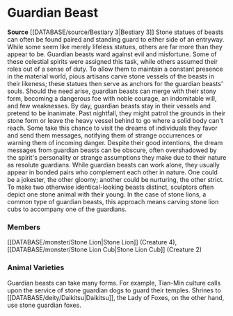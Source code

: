 ﻿---
creature_family: Guardian Beast
id: '241'
name: Guardian Beast
rarity: Common
source: '[[DATABASE/source/Bestiary 3|Bestiary 3]]'
type: Creature Family

---
# Guardian Beast

**Source** [[DATABASE/source/Bestiary 3|Bestiary 3]]
Stone statues of beasts can often be found paired and standing guard to either side of an entryway. While some seem like merely lifeless statues, others are far more than they appear to be. Guardian beasts ward against evil and misfortune. Some of these celestial spirits were assigned this task, while others assumed their roles out of a sense of duty. To allow them to maintain a constant presence in the material world, pious artisans carve stone vessels of the beasts in their likeness; these statues then serve as anchors for the guardian beasts' souls. Should the need arise, guardian beasts can merge with their stony form, becoming a dangerous foe with noble courage, an indomitable will, and few weaknesses.
 By day, guardian beasts stay in their vessels and pretend to be inanimate. Past nightfall, they might patrol the grounds in their stone form or leave the heavy vessel behind to go where a solid body can't reach. Some take this chance to visit the dreams of individuals they favor and send them messages, notifying them of strange occurrences or warning them of incoming danger. Despite their good intentions, the dream messages from guardian beasts can be obscure, often overshadowed by the spirit's personality or strange assumptions they make due to their nature as resolute guardians.
 While guardian beasts can work alone, they usually appear in bonded pairs who complement each other in nature. One could be a jokester, the other gloomy; another could be nurturing, the other strict. To make two otherwise identical-looking beasts distinct, sculptors often depict one stone animal with their young. In the case of stone lions, a common type of guardian beasts, this approach means carving stone lion cubs to accompany one of the guardians.

### Members

[[DATABASE/monster/Stone Lion|Stone Lion]] (Creature 4), [[DATABASE/monster/Stone Lion Cub|Stone Lion Cub]] (Creature 2)

###  Animal Varieties

Guardian beasts can take many forms. For example, Tian-Min culture calls upon the service of stone guardian dogs to guard their temples. Shrines to [[DATABASE/deity/Daikitsu|Daikitsu]], the Lady of Foxes, on the other hand, use stone guardian foxes.